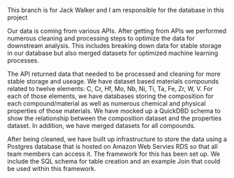 This branch is for Jack Walker and I am responsible for the database in this project


Our data is coming from various APIs. After getting from APIs we performed numerous cleaning and processing steps to optimize the data for downstream analysis. This includes breaking down data for stable storage in our database but also merged datasets for optimized machine learning processes. 

The API returned data that needed to be processed and cleaning for more stable storage and useage. We have dataset based materials compounds related to twelve elements: C, Cr, Hf, Mo, Nb, Ni, Ti, Ta, Fe, Zr, W, V. For each of those elements, we have databases storing the composition for each compound/material as well as numerous chemical and physical properties of those materials. We have mocked up a QuickDBD schema to show the relationship between the composition dataset and the properties dataset. In addition, we have merged datasets for all compounds. 

After being cleaned, we have built up infrastructure to store the data using a Postgres database that is hosted on Amazon Web Servies RDS so that all team members can access it. The framework for this has been set up. We include the SQL schema for table creation and an example Join that could be used within this framework.
